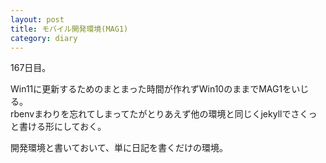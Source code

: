 ```yaml
---
layout: post
title: モバイル開発環境(MAG1)
category: diary
---
```


167日目。

Win11に更新するためのまとまった時間が作れずWin10のままでMAG1をいじる。  
rbenvまわりを忘れてしまってたがとりあえず他の環境と同じくjekyllでさくっと書ける形にしておく。

開発環境と書いておいて、単に日記を書くだけの環境。
